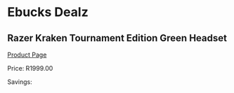 
# Ebucks Dealz
## Razer Kraken Tournament Edition Green Headset
[Product Page](https://www.ebucks.com/web/shop/productSelected.do?prodId=1193381725&catId=1193873409)

Price: R1999.00

Savings: 


	